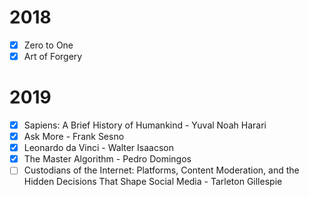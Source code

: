 # 2018
- [x] Zero to One
- [x] Art of Forgery

# 2019
- [x] Sapiens: A Brief History of Humankind - Yuval Noah Harari 
- [x] Ask More - Frank Sesno
- [x] Leonardo da Vinci - Walter Isaacson
- [x] The Master Algorithm - Pedro Domingos
- [ ] Custodians of the Internet: Platforms, Content Moderation, and the Hidden Decisions That Shape Social Media - Tarleton Gillespie
